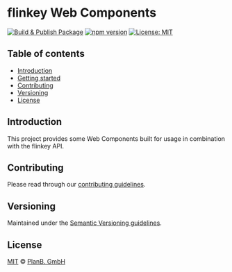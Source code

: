 # flinkey Web Components

[![Build & Publish Package](https://github.com/PlanBGmbH/flinkey-web-components/actions/workflows/Build_Publish.yml/badge.svg)](https://github.com/PlanBGmbH/flinkey-web-components/actions/workflows/Build_Publish.yml) [![npm version](https://badge.fury.io/js/@planbgmbh%2Fflinkey-web-components.svg)](https://badge.fury.io/js/@planbgmbh%2Fflinkey-web-components) [![License: MIT](https://img.shields.io/badge/License-MIT-yellow.svg)](https://opensource.org/licenses/MIT)

## Table of contents

- [Introduction](#introduction)
- [Getting started](#getting-started)
- [Contributing](#contributing)
- [Versioning](#versioning)
- [License](#license)


## Introduction

This project provides some Web Components built for usage in combination with the flinkey API.

## Contributing

Please read through our [contributing guidelines](./.github/CONTRIBUTING.md).

## Versioning

Maintained under the [Semantic Versioning guidelines](https://semver.org/).

## License

[MIT](./.github/LICENSE) © [PlanB. GmbH](https://planb.net)
